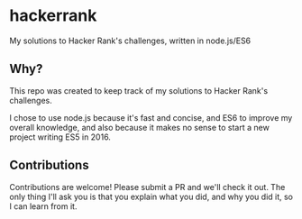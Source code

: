 # hackerrank
My solutions to Hacker Rank's challenges, written in node.js/ES6

## Why?
This repo was created to keep track of my solutions to Hacker Rank's challenges.

I chose to use node.js because it's fast and concise, and ES6 to improve my overall knowledge, and also because it makes no sense to start a new project writing ES5 in 2016.

## Contributions
Contributions are welcome! Please submit a PR and we'll check it out. The only thing I'll ask you is that you explain what you did, and why you did it, so I can learn from it.
